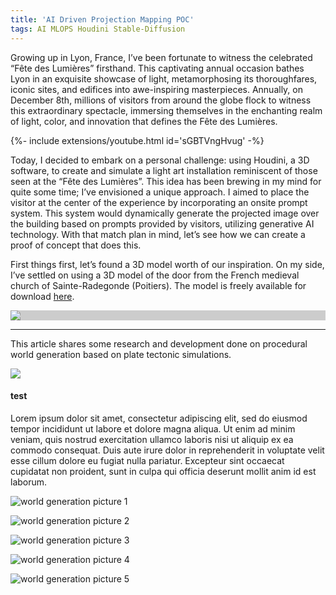 ```yaml
---
title: 'AI Driven Projection Mapping POC' 
tags: AI MLOPS Houdini Stable-Diffusion
---
```


Growing up in Lyon, France, I’ve been fortunate to witness the celebrated “Fête des Lumières” firsthand. This captivating annual occasion bathes Lyon in an exquisite showcase of light, metamorphosing its thoroughfares, iconic sites, and edifices into awe-inspiring masterpieces. Annually, on December 8th, millions of visitors from around the globe flock to witness this extraordinary spectacle, immersing themselves in the enchanting realm of light, color, and innovation that defines the Fête des Lumières.

{%- include extensions/youtube.html id='sGBTVngHvug' -%}

Today, I decided to embark on a personal challenge: using Houdini, a 3D software, to create and simulate a light art installation reminiscent of those seen at the “Fête des Lumières”. This idea has been brewing in my mind for quite some time; I’ve envisioned a unique approach. I aimed to place the visitor at the center of the experience by incorporating an onsite prompt system. This system would dynamically generate the projected image over the building based on prompts provided by visitors, utilizing generative AI technology. With that match plan in mind, let’s see how we can create a proof of concept that does this.

First things first, let’s found a 3D model worth of our inspiration. On my side, I’ve settled on using a 3D model of the door from the French medieval church of Sainte-Radegonde (Poitiers). The model is freely available for download [here](https://sketchfab.com/3d-models/eglise-sainte-radegonde-poitiers-86-66dab155a9fc44df8e9f10e830d536dd).

<div class="hero" style="background-color: #ccc;">
  <div class="hero__content">
    <img src="https://miro.medium.com/v2/resize:fit:1400/format:webp/0*VBML6nzsFjJpf9Uo"></h3>
  </div>
</div>



----------------------------------------------------------------
This article shares some research and development done on procedural world generation based on plate tectonic simulations.


<div class="item">
  <div class="item__image">
    <img class="image image--lg" src="https://github.com/logan169/logan169.github.io/blob/master/assets/images/posts_images/procedural_world/benoit_setup.gif?raw=true"/>
  </div>
  <div class="item__content">
    <div class="item__header">
      <h4>test</h4>
    </div>
    <div class="item__description">
      <p>Lorem ipsum dolor sit amet, consectetur adipiscing elit, sed do eiusmod tempor incididunt ut labore et dolore magna aliqua. Ut enim ad minim veniam, quis nostrud exercitation ullamco laboris nisi ut aliquip ex ea commodo consequat. Duis aute irure dolor in reprehenderit in voluptate velit esse cillum dolore eu fugiat nulla pariatur. Excepteur sint occaecat cupidatat non proident, sunt in culpa qui officia deserunt mollit anim id est laborum.</p>
    </div>
  </div>
</div>

![world generation picture 1](https://github.com/logan169/logan169.github.io/blob/master/assets/images/posts_images/procedural_world/benoit_setup.gif?raw=true)

![world generation picture 2](https://github.com/logan169/logan169.github.io/blob/master/assets/images/posts_images/procedural_world/benoit_setup3.gif.gif?raw=true)

![world generation picture 3](https://github.com/logan169/logan169.github.io/blob/master/assets/images/posts_images/procedural_world/melting_mountains.gif?raw=true)

![world generation picture 4](https://github.com/logan169/logan169.github.io/blob/master/assets/images/posts_images/procedural_world/top_env.PNG?raw=true)

![world generation picture 5](https://github.com/logan169/logan169.github.io/blob/master/assets/images/posts_images/procedural_world/benoit_setup.gif?raw=true)